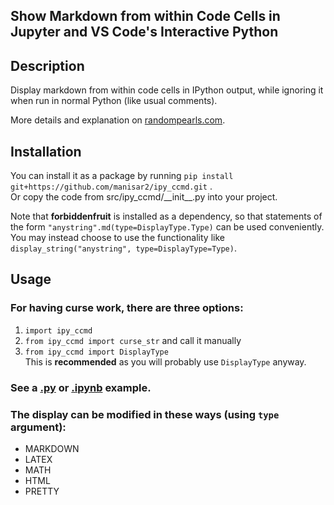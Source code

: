 ## Show Markdown from within Code Cells in Jupyter and VS Code's Interactive Python

## Description
Display markdown from within code cells in IPython output, while ignoring it when run in normal Python (like usual comments).

More details and explanation on [randompearls.com](https://randompearls.com/science-and-technology/information-technology/coding-and-development-reference-and-tools/show-markdown-within-code-cells-jupyter-and-vs-code-interactive-python/).

## Installation
You can install it as a package by running `pip install git+https://github.com/manisar2/ipy_ccmd.git` .
<br>Or copy the code from src/ipy_ccmd/\_\_init\_\_.py into your project.

Note that **forbiddenfruit** is installed as a dependency, so that statements of the form `"anystring".md(type=DisplayType.Type)` can be used conveniently.<br>
You may instead choose to use the functionality like `display_string("anystring", type=DisplayType=Type)`.

## Usage
### For having curse work, there are three options:
1. `import ipy_ccmd`
2. `from ipy_ccmd import curse_str` and call it manually
3. `from ipy_ccmd import DisplayType`<br>
   This is **recommended** as you will probably use `DisplayType` anyway.

### See a [.py](example/example.py) or [.ipynb](example/ipy_md.ipynb) example.

### The display can be modified in these ways (using `type` argument):
* MARKDOWN
* LATEX
* MATH
* HTML
* PRETTY

